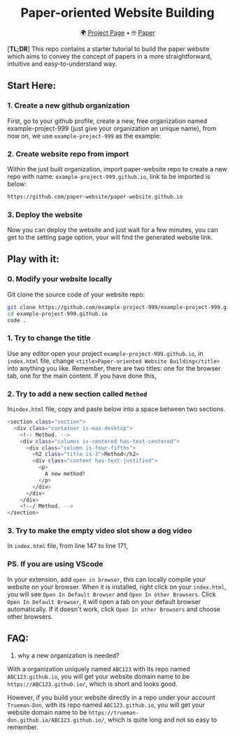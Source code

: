 <div align="center">   
  
# Paper-oriented Website Building

🌍 [Project Page](https://paper-website.github.io/) • 🤓 [Paper](https://paper-website.github.io/) 

</div>

[**TL;DR**] This repo contains a starter tutorial to build the paper website which aims to convey the concept of papers in a more straightforward, intuitive and easy-to-understand way.

## Start Here: 
### 1. Create a new github organization
First, go to your github profile, create a new, free organization named example-project-999 (just give your organization an unique name), from now on, we use ```example-project-999``` as the example:

### 2. Create website repo from import
Within the just built organization, import paper-website repo to create a new repo with name: ```example-project-999.github.io```, link to be imported is below:

```bash
https://github.com/paper-website/paper-website.github.io
```

### 3. Deploy the website
Now you can deploy the website and just wait for a few minutes, you can get to the setting page option, your will find the generated website link.

## Play with it: 
### 0. Modify your website locally
Git clone the source code of your website repo:
```bash
git clone https://github.com/example-project-999/example-project-999.github.io
cd example-project-999.github.io
code .
```

### 1. Try to change the title
Use any editor open your project ```example-project-999.github.io```, in ```index.html``` file, change ```<title>Paper-oriented Website Building</title>``` into anything you like. Remember, there are two titles: one for the browser tab, one for the main content. If you have done this, 

### 2. Try to add a new section called ```Method```
In```index.html``` file, copy and paste below into a space between two sections.
```bash
<section class="section">
  <div class="container is-max-desktop">
    <!-- Method. -->
    <div class="columns is-centered has-text-centered">
      <div class="column is-four-fifths">
        <h2 class="title is-3">Method</h2>
        <div class="content has-text-justified">
          <p>
            A new method!
          </p>
        </div>
      </div>
    </div>
    <!--/ Method. -->
</section>
```

### 3. Try to make the empty video slot show a dog video
In ```index.html``` file, from line 147 to line 171, 


### PS. If you are using VScode
In your extension, add ```open in browser```, this can locally compile your website on your browser. When it is installed, right click on your ```index.html```, you will see ```Open In Default Browser``` and ```Open In other Browsers```. Click ```Open In Default Browser```, it will open a tab on your default browser automatically. If it doesn't work, click ```Open In other Browsers``` and choose other browsers. 

## FAQ:
1. why a new organization is needed?

With a organization uniquely named ```ABC123``` with its repo named ```ABC123.github.io```, you will get your website domain name to be ```https://ABC123.github.io/```, which is short and looks good.

However, if you build your website directly in a repo under your account ```Trueman-Don```, with its repo named ```ABC123.github.io```, you will get your website domain name to be ```https://trueman-don.github.io/ABC123.github.io/```, which is quite long and not so easy to remember.